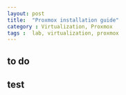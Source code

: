 ```yaml
---
layout: post
title:  "Proxmox installation guide"
category : Virtualization, Proxmox
tags :  lab, virtualization, proxmox
---
```


## to do
## test
